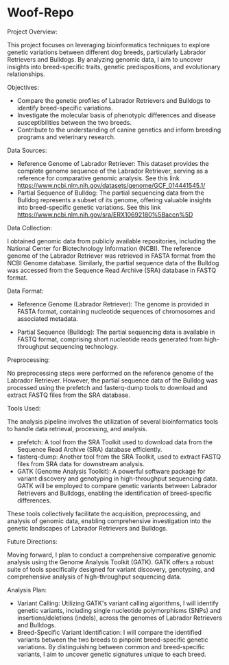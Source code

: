 # Woof-Repo
Project Overview:

This project focuses on leveraging bioinformatics techniques to explore genetic variations between different dog breeds, particularly Labrador Retrievers and Bulldogs. By analyzing genomic data, I aim to uncover insights into breed-specific traits, genetic predispositions, and evolutionary relationships.

Objectives:

- Compare the genetic profiles of Labrador Retrievers and Bulldogs to identify breed-specific variations.
- Investigate the molecular basis of phenotypic differences and disease susceptibilities between the two breeds.
- Contribute to the understanding of canine genetics and inform breeding programs and veterinary research.

Data Sources:

- Reference Genome of Labrador Retriever: This dataset provides the complete genome sequence of the Labrador Retriever, serving as a reference for comparative genomic analysis. See this link https://www.ncbi.nlm.nih.gov/datasets/genome/GCF_014441545.1/
- Partial Sequence of Bulldog: The partial sequencing data from the Bulldog represents a subset of its genome, offering valuable insights into breed-specific genetic variations. See this link https://www.ncbi.nlm.nih.gov/sra/ERX10692180%5Baccn%5D

Data Collection:

I obtained genomic data from publicly available repositories, including the National Center for Biotechnology Information (NCBI). The reference genome of the Labrador Retriever was retrieved in FASTA format from the NCBI Genome database. Similarly, the partial sequence data of the Bulldog was accessed from the Sequence Read Archive (SRA) database in FASTQ format.

Data Format:

- Reference Genome (Labrador Retriever): The genome is provided in FASTA format, containing nucleotide sequences of chromosomes and associated metadata.

- Partial Sequence (Bulldog): The partial sequencing data is available in FASTQ format, comprising short nucleotide reads generated from high-throughput sequencing technology.

Preprocessing:

No preprocessing steps were performed on the reference genome of the Labrador Retriever. However, the partial sequence data of the Bulldog was processed using the prefetch and fasterq-dump tools to download and extract FASTQ files from the SRA database.

Tools Used:

The analysis pipeline involves the utilization of several bioinformatics tools to handle data retrieval, processing, and analysis.

- prefetch: A tool from the SRA Toolkit used to download data from the Sequence Read Archive (SRA) database efficiently.
- fasterq-dump: Another tool from the SRA Toolkit, used to extract FASTQ files from SRA data for downstream analysis.
- GATK (Genome Analysis Toolkit): A powerful software package for variant discovery and genotyping in high-throughput sequencing data. GATK will be employed to compare genetic variants between Labrador Retrievers and Bulldogs, enabling the identification of breed-specific differences.

These tools collectively facilitate the acquisition, preprocessing, and analysis of genomic data, enabling comprehensive investigation into the genetic landscapes of Labrador Retrievers and Bulldogs.

Future Directions:

Moving forward, I plan to conduct a comprehensive comparative genomic analysis using the Genome Analysis Toolkit (GATK). GATK offers a robust suite of tools specifically designed for variant discovery, genotyping, and comprehensive analysis of high-throughput sequencing data.

Analysis Plan:

- Variant Calling: Utilizing GATK's variant calling algorithms, I will identify genetic variants, including single nucleotide polymorphisms (SNPs) and insertions/deletions (indels), across the genomes of Labrador Retrievers and Bulldogs.
- Breed-Specific Variant Identification: I will compare the identified variants between the two breeds to pinpoint breed-specific genetic variations. By distinguishing between common and breed-specific variants, I aim to uncover genetic signatures unique to each breed.
